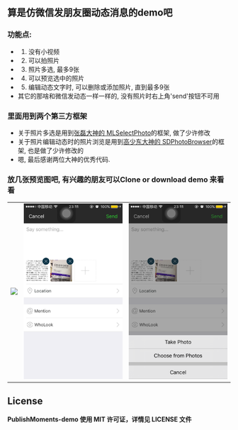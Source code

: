 ## 算是仿微信发朋友圈动态消息的demo吧 
### 功能点:
 * 1. 没有小视频
 * 2. 可以拍照片
 * 3. 照片多选, 最多9张
 * 4. 可以预览选中的照片
 * 5. 编辑动态文字时, 可以删除或添加照片, 直到最多9张
 * 其它的那啥和微信发动态一样一样的, 没有照片时右上角'send'按钮不可用
    
### 里面用到两个第三方框架
  * 关于照片多选是用到[张磊大神的 MLSelectPhoto](https://github.com/MakeZL)的框架, 做了少许修改
  * 关于照片编辑动态时的照片浏览是用到[高少东大神的 SDPhotoBrowser](https://github.com/gsdios)的框架, 也是做了少许修改的
  * 嗯, 最后感谢两位大神的优秀代码.
  
### 放几张预览图吧, 有兴趣的朋友可以Clone or download demo 来看看

<table>
 <tr>
  <td>
    <img src="IMAGE/001.gif" width="300"/>
  </td>
  <td>
    <img src="IMAGE/IMG_1018.PNG" width="300"/>
  </td>
  <td>
    <img src="IMAGE/IMG_1019.PNG" width="300"/>
  </td>
 </tr>
</table>

<!--<img src="IMAGE/001.gif?v=3&s=100" alt="GitHub" title="demo截图001" width="270" height="480"/>-->
<!--<img src="IMAGE/IMG_1018.PNG?v=3&s=100" alt="GitHub" title="demo截图002" width="270" height="480"/>-->
<!--<img src="IMAGE/IMG_1019.PNG?v=3&s=100" alt="GitHub" title="demo截图003" width="270" height="480"/>-->
 

## License
**PublishMoments-demo 使用 MIT 许可证，详情见 LICENSE 文件**
